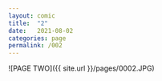 ```yaml
---
layout: comic
title:  "2"
date:   2021-08-02
categories: page
permalink: /002
---
```

![PAGE TWO]({{ site.url }}/pages/0002.JPG)
